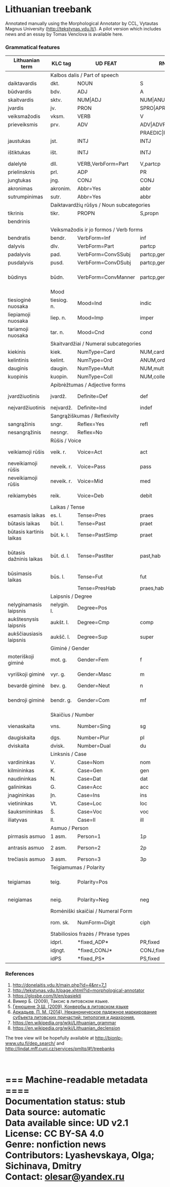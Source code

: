 # Lithuanian treebank

Annotated manually using the Morphological Annotator by CCL, Vytautas Magnus University (http://tekstynas.vdu.lt/).
A pilot version which includes news and an essay by Tomas Venclova is available here.


### Grammatical features
|Lithuanian term|KLC tag|UD FEAT|RNC tag|English term|
|---|---|---|---|---|
|<td colspan=4>Kalbos dalis / Part of speech</td>|
|daiktavardis|dkt.|NOUN|S|noun|
|būdvardis|bdv.|ADJ|A|adjective|
|skaitvardis|sktv.|NUM\|ADJ|NUM\|ANUM|numeral|
|įvardis|įv.|PRON|SPRO\|APRO|pronoun|
|veiksmažodis|vksm.|VERB|V|verb|
|prieveiksmis|prv.|ADV|ADV\|ADVPRO\|PARENTH|adverb|
||||PRAEDIC\|PRAEDICPRO||
|jaustukas|jst.|INTJ|INTJ|interjection|
|ištiktukas|išt.|INTJ|INTJ|onomatopoeic interjection|
|dalelytė|dll.|VERB,VerbForm=Part|V,partcp|particle|
|prielinsknis|prl.|ADP|PR|prielinsknis|
|jungtukas|jng.|CONJ|CONJ|switch|
|akronimas|akronim.|Abbr=Yes|abbr|acronym|
|sutrumpinimas|sutr.|Abbr=Yes|abbr|shorthand|
|<td colspan=4>Daiktavardžių rūšys / Noun subcategories
|tikrinis|tikr.|PROPN|S,propn|proper noun|
|bendrinis| |||common noun|
|<td colspan=4>Veiksmažodis ir jo formos / Verb forms</td>
|bendratis|bendr.|VerbForm=Inf|inf|infinitive|
|dalyvis|dlv.|VerbForm=Part|partcp|participant|
|padalyvis|pad.|VerbForm=ConvSSubj|partcp,ger,ssubj|the half|
|pusdalyvis|pusd.|VerbForm=ConvDSubj|partcp,ger,dsubj|participle|
|būdinys|būdn.|VerbForm=ConvManner|partcp,ger,manner|manner of action participle|
|<td colspan=4>Mood</td>
|tiesioginė nuosaka|tiesiog. n.|Mood=Ind|indic|indicative mood|
|liepiamoji nuosaka|liep. n.|Mood=Imp|imper|imperative mood|
|tariamoji nuosaka|tar. n.|Mood=Cnd|cond|conditional mood|
|<td colspan=4>Skaitvardžiai / Numeral subcategories</td>
|kiekinis|kiek.|NumType=Card|NUM,card|cardinal|
|kelintinis|kelint.|NumType=Ord|ANUM,ord|ordinal|
|dauginis|daugin.|NumType=Mult|NUM,mult|multiple|
|kuopinis|kuopin.|NumType=Coll|NUM,collect|collective|
|<td colspan=4>Apibrėžtumas / Adjective forms</td>
|įvardžiuotinis|įvardž.|Definite=Def|def|pronominal (definite)|
|neįvardžiuotinis|neįvardž.|Definite=Ind|indef|indefinite|
|<td colspan=4>Sangrąžiškumas / Reflexivity</td>
|sangrąžinis|sngr.|Reflex=Yes|refl|reflexive|
|nesangrąžinis|nesngr.|Reflex=No||non-reflexive|
|<td colspan=4>Rūšis / Voice</td>
|veikiamoji rūšis|veik. r.|Voice=Act|act|active voice voice|
|neveikiamoji rūšis|neveik. r.|Voice=Pass|pass|passive voice|
|neveikiamoji rūšis|neveik. r.|Voice=Mid|med|middle voice|
|reikiamybės|reik.|Voice=Deb|debit|debitive (necessity)|
|<td colspan=4>Laikas / Tense</td>
|esamasis laikas|es. l.|Tense=Pres|praes|present tense|
|būtasis laikas|būt. l.|Tense=Past|praet|past tense|
|būtasis kartinis laikas|būt. k. l.|Tense=PastSimp|praet|past simple tense|
|būtasis dažninis laikas|būt. d. l.|Tense=PastIter|past,hab|past iterative (frequentative, habitual) tense|
|būsimasis laikas|būs. l.|Tense=Fut|fut|future tense|
|||Tense=PresHab|praes,hab|present tense|
|<td colspan=4>Laipsnis / Degree</td>
|nelyginamasis laipsnis|nelygin. l.|Degree=Pos||positive degree|
|aukštesnysis laipsnis|aukšt. l.|Degree=Cmp|comp|comparative degree|
|aukščiausiasis laipsnis|aukšč. l.|Degree=Sup|super|superlative degree|
|<td colspan=4>Giminė / Gender</td>
|moteriškoji giminė|mot. g.|Gender=Fem|f|feminine gender|
|vyriškoji giminė|vyr. g.|Gender=Masc|m|masculine gender|
|bevardė giminė|bev. g.|Gender=Neut|n|neuter gender|
|bendroji giminė|bendr. g.|Gender=Com|mf|common gender (rare form)|
|<td colspan=4>Skaičius / Number</td>
|vienaskaita|vns.|Number=Sing|sg|singular number|
|daugiskaita|dgs.|Number=Plur|pl|plural number|
|dviskaita|dvisk.|Number=Dual|du|dual number|
|<td colspan=4>Linksnis / Case</td>
|vardininkas|V.|Case=Nom|nom|nominative|
|kilmininkas|K.|Case=Gen|gen|genitive|
|naudininkas|N.|Case=Dat|dat|dative|
|galininkas|G.|Case=Acc|acc|accusative|
|įnagininkas|Įn.|Case=Ins|ins|instrumental|
|vietininkas|Vt.|Case=Loc|loc|locative|
|šauksmininkas|Š.|Case=Voc|voc|vocative|
|iliatyvas|Il.|Case=Il|ill|illative|
|<td colspan=4>Asmuo / Person</td>
|pirmasis asmuo|1 asm.|Person=1|1p|first person|
|antrasis asmuo|2 asm.|Person=2|2p|second person|
|trečiasis asmuo|3 asm.|Person=3|3p|third person|
|<td colspan=4>Teigiamumas / Polarity</td>
|teigiamas|teig.|Polarity=Pos||positive polarity (no negation)|
|neigiamas|neig.|Polarity=Neg|neg|negative polarity|
|<td colspan=4>Romėniški skaičiai / Numeral Form</td>
||rom. sk.|NumForm=Digit|ciph|roman numerals|
|<td colspan=4>Stabiliosios frazės / Phrase types</td>
||idprl.|\*fixed_ADP\*|PR,fixed||
||idjngt.|\*fixed_CONJ\*|CONJ,fixed||
||idPS|\*fixed_PS\*|PS,fixed||

### References 
1. http://donelaitis.vdu.lt/main.php?id=4&nr=7_1
2. http://tekstynas.vdu.lt/page.xhtml?id=morphological-annotator
3. https://glosbe.com/lt/en/pasiekti
4. Вимер Б. (2009), Таксис в литовском языке.
5. <a href="http://s3.amazonaws.com/academia.edu.documents/37084653/ALP__19.11.2014_full.pdf?AWSAccessKeyId=AKIAIWOWYYGZ2Y53UL3A&Expires=1487999675&Signature=UlXvHJJpC5wW3dwy85t%2BwZwR%2BzI%3D&response-content-disposition=inline%3B%20filename%3D37084653.pdf#page=157">Генюшене Э.Ш. (2009), Конвербы в литовском языке</a>
6. <a href="http://cyberleninka.ru/article/n/nekanonicheskoe-padezhnoe-markirovanie-subekta-litovskih-prichastiy-tipologiya-i-diahroniya">Аркадьев, П. М. (2014), Неканоническое падежное маркирование субъекта литовских причастий: типология и диахрония.</a>
7. https://en.wikipedia.org/wiki/Lithuanian_grammar
8. https://en.wikipedia.org/wiki/Lithuanian_declension

The tree view will be hopefully available at http://bionlp-www.utu.fi/dep_search/ and http://lindat.mff.cuni.cz/services/pmltq/#!/treebanks

<br/> === Machine-readable metadata ====<br/>
Documentation status: stub <br/>
Data source: automatic <br/>
Data available since: UD v2.1 <br/>
License: CC BY-SA 4.0 <br/>
Genre: nonfiction news <br/>
Contributors: Lyashevskaya, Olga; Sichinava, Dmitry <br/>
Contact: olesar@yandex.ru <br/>
 ========================================

